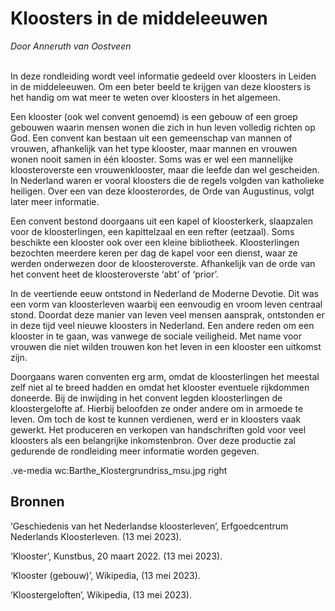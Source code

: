 # Kloosters in de middeleeuwen
*Door Anneruth van Oostveen*
<br><br>

In deze rondleiding wordt veel informatie gedeeld over kloosters in Leiden in de middeleeuwen. Om een beter beeld te krijgen van deze kloosters is het handig om wat meer te weten over kloosters in het algemeen.

Een klooster (ook wel convent genoemd) is een gebouw of een groep gebouwen waarin mensen wonen die zich in hun leven volledig richten op God. Een convent kan bestaan uit een gemeenschap van mannen of vrouwen, afhankelijk van het type klooster, maar mannen en vrouwen wonen nooit samen in één klooster. Soms was er wel een mannelijke kloosteroverste een vrouwenklooster, maar die leefde dan wel gescheiden. In Nederland waren er vooral kloosters die de regels volgden van katholieke heiligen. Over een van deze kloosterordes, de Orde van Augustinus, volgt later meer informatie. 
    
Een convent bestond doorgaans uit een kapel of kloosterkerk, slaapzalen voor de kloosterlingen, een kapittelzaal en een refter (eetzaal). Soms beschikte een klooster ook over een kleine bibliotheek. Kloosterlingen bezochten meerdere keren per dag de kapel voor een dienst, waar ze werden onderwezen door de kloosteroverste. Afhankelijk van de orde van het convent heet de kloosteroverste ‘abt’ of ‘prior’.
    
In de veertiende eeuw ontstond in Nederland de Moderne Devotie. Dit was een vorm van kloosterleven waarbij een eenvoudig en vroom leven centraal stond. Doordat deze manier van leven veel mensen aansprak, ontstonden er in deze tijd veel nieuwe kloosters in Nederland. Een andere reden om een klooster in te gaan, was vanwege de sociale veiligheid. Met name voor vrouwen die niet wilden trouwen kon het leven in een klooster een uitkomst zijn.

Doorgaans waren conventen erg arm, omdat de kloosterlingen het meestal zelf niet al te breed hadden en omdat het klooster eventuele rijkdommen doneerde. Bij de inwijding in het convent legden kloosterlingen de kloostergelofte af. Hierbij beloofden ze onder andere om in armoede te leven. Om toch de kost te kunnen verdienen, werd er in kloosters vaak gewerkt. Het produceren en verkopen van handschriften gold voor veel kloosters als een belangrijke inkomstenbron. Over deze productie zal gedurende de rondleiding meer informatie worden gegeven.

.ve-media wc:Barthe_Klostergrundriss_msu.jpg right


## Bronnen

‘Geschiedenis van het Nederlandse kloosterleven’, Erfgoedcentrum Nederlands Kloosterleven.  (13 mei 2023). 

‘Klooster’, Kunstbus, 20 maart 2022.  (13 	mei 2023). 

‘Klooster (gebouw)’, Wikipedia,  (13 mei 	2023). 

‘Kloostergeloften’, Wikipedia,  (13 mei 		2023).